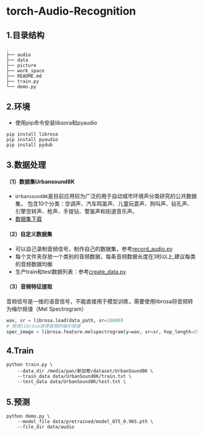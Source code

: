 # torch-Audio-Recognition

## 1.目录结构

```
.
├── audio
├── data
├── picture
├── work_space
├── README.md
├── train.py
└── demo.py
```

## 2.环境
- 使用pip命令安装libsora和pyaudio

```shell
pip install librosa
pip install pyaudio
pip install pydub
```


## 3.数据处理
#### （1）数据集Urbansound8K 

- `Urbansound8K`是目前应用较为广泛的用于自动城市环境声分类研究的公共数据集，
包含10个分类：空调声、汽车鸣笛声、儿童玩耍声、狗叫声、钻孔声、引擎空转声、枪声、手提钻、警笛声和街道音乐声。
- [数据集下载](https://zenodo.org/record/1203745/files/UrbanSound8K.tar.gz)

#### （2）自定义数据集

- 可以自己录制音频信号，制作自己的数据集，参考[record_audio.py](audio/dataloader/record_audio.py)
- 每个文件夹存放一个类别的音频数据，每条音频数据长度在3秒以上,建议每类的音频数据均衡
- 生产train和test数据列表：参考[create_data.py](audio/dataloader/create_data.py)

#### （3）音频特征提取

音频信号是一维的语音信号，不能直接用于模型训练，需要使用librosa将音频转为梅尔频谱（Mel Spectrogram）

```python
wav, sr = librosa.load(data_path, sr=16000)
# 使用librosa获得音频的梅尔频谱
spec_image = librosa.feature.melspectrogram(y=wav, sr=sr, hop_length=256)
```


## 4.Train

```shell
python train.py \
    --data_dir /media/pan/新加卷/dataset/UrbanSound8K \
    --train_data data/UrbanSound8K/train.txt \
    --test_data data/UrbanSound8K/test.txt \
```

## 5.预测

```shell
python demo.py \
    --model_file data/pretrained/model_075_0.965.pth \
    --file_dir data/audio
```
